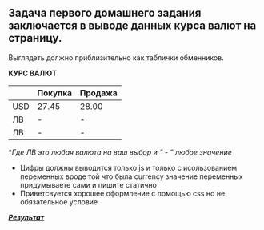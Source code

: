 ## Задача первого домашнего задания заключается в выводе данных курса валют на страницу.
Выглядеть должно приблизительно как таблички обменников.

**КУРС ВАЛЮТ**

|     | Покупка | Продажа | 
| --- |-------- |---------| 
| USD | 27.45   | 28.00   |
| ЛВ  |    -    |    -    |
| ЛВ  |    -    |    -    |

**Где ЛВ это любая валюта на ваш выбор и “ - ” любое значение*

- Цифры должны выводится только js и только с исользованием переменных вроде той
что была currency значение переменных придумываете сами и пишите статично
- Приветсвуется хорошее оформление с помощью css но не обязательное условие

***[Результат](https://danadovzh.github.io/Cursor_Education/mini-course-JavaScript-v4/HW1-Currency/index.html)***